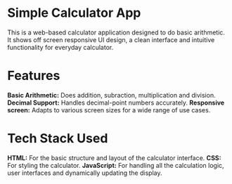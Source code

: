 # Simple Calculator App 
This is a web-based calculator application designed to do basic arithmetic. It shows off screen responsive UI design, a clean interface and intuitive functionality for everyday calculator. 

# Features
<b>Basic Arithmetic:</b> Does addition, subraction, multiplication and division.
<b>Decimal Support:</b> Handles decimal-point numbers accurately.
<b>Responsive screen:</b> Adapts to various screen sizes for a wide range of use cases.

# Tech Stack Used
<b>HTML:</b> For the basic structure and layout of the calculator interface. 
<b>CSS:</b> For styling the calculator.
<b>JavaScript:</b> For handling all the calculation logic, user interfaces and dynamically updating the display.
